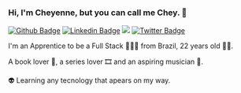 ### Hi, I'm Cheyenne, but you can call me Chey. 👋

[![Github Badge](https://img.shields.io/badge/-Github-000?style=flat-square&logo=Github&logoColor=white&link=https://github.com/cheycattani)](https://github.com/cheycattani)
[![Linkedin Badge](https://img.shields.io/badge/-LinkedIn-blue?style=flat-square&logo=Linkedin&logoColor=white&link=https://www.linkedin.com/in/cheyenne-cattani)](https://www.linkedin.com/in/cheyenne-cattani)
<a href="https://www.instagram.com/cheyennecattani" target="_blank"><img src="https://img.shields.io/badge/-Instagram-%23E4405F?style=flat-square&logo=instagram&logoColor=white"></a>
[![Twitter Badge](https://img.shields.io/badge/-Twitter-1ca0f1?style=flat-square&labelColor=1ca0f1&logo=twitter&logoColor=white&link=https://twitter.com/cheycattani)](https://twitter.com/cheycattani)

I'm an Apprentice to be a Full Stack 👩🏻‍💻 from Brazil, 22 years old 👶🏻.

A book lover 📕, a series lover 🎞️ and an aspiring musician 🎸.

👽 Learning any tecnology that apears on my way.


